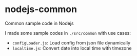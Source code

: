 # nodejs-common
Common sample code in Nodejs

I made some sample codes in `./src/common` with use cases:
* `configLoader.js`: Load config from json file dynamically
* `localtime.js`: Convert date into local time with timezone